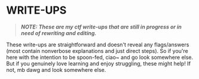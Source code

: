 # WRITE-UPS #

> ***NOTE: These are my ctf write-ups that are still in progress or in need of rewriting and editing.***

These write-ups are straightforward and doesn't reveal any flags/answers (most contain nonverbose explanations and just direct steps).
So if you're here with the intention to be spoon-fed, ciao~ and go look somewhere else. But if you genuinely love learning and enjoy struggling, these might help! If not, mb dawg and look somewhere else.
